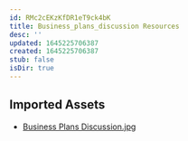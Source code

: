 ```yaml
---
id: RMc2cEKzKfDR1eT9ck4bK
title: Business_plans_discussion Resources
desc: ''
updated: 1645225706387
created: 1645225706387
stub: false
isDir: true
---
```

## Imported Assets
- [Business Plans Discussion.jpg](/assets/business-plans-discussion.jpg)
